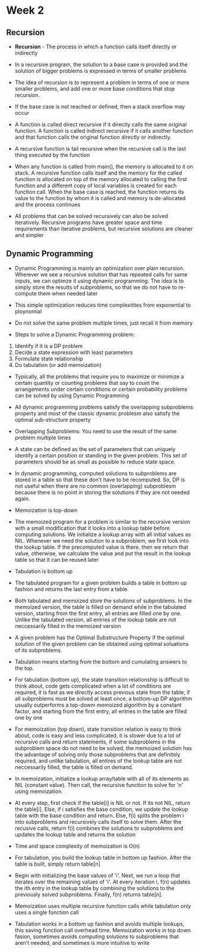 # Week 2
## Recursion

* **Recursion** - The process in which a function calls itself directly or indirectly

* In a recursive program, the solution to a base case is provided and the solution of bigger problems is expressed in terms of smaller problems

* The idea of recursion is to represent a problem in terms of one or more smaller problems, and add one or more base conditions that stop recursion. 

* If the base case is not reached or defined, then a stack overflow may occur

* A function is called direct recursive if it directly calls the same original function. A function is called indirect recursive if it calls another function and that function calls the original function directly or indirectly.

* A recursive function is tail recursive when the recursive call is the last thing executed by the function

* When any function is called from main(), the memory is allocated to it on stack. A recursive function calls itself and the memory for the called function is allocated on top of the memory allocated to calling the first function and a different copy of local variables is created for each function call. When the base case is reached, the function returns its value to the function by whom it is called and memory is de-allocated and the process continues

* All problems that can be solved recursively can also be solved iteratively. Recursive programs have greater space and time requirements than iterative problems, but recursive solutions are cleaner and simpler

## Dynamic Programming

* Dynamic Programming is mainly an optimization over plain recursion. Wherever we see a recursive solution that has repeated calls for same inputs, we can optimze it using dynamic programming. The idea is to simply store the results of subproblems, so that we do not have to re-compute them when needed later

* This simple optimization reduces time complexitites from exponential to ploynomial

* Do not solve the same problem multiple times, just recall it from memory

* Steps to solve a Dynamic Programming problem:
1. Identify if it is a DP problem
2. Decide a state expression with least parameters
3. Formulate state relationship
4. Do tabulation (or add memoization)

* Typically, all the problems that require you to maximize or minimize a certain quantity or counting problems that say to count the arrangements under certain conditions or certain probability problems can be solved by using Dynamic Programming

* All dynamic programming problems satisfy the overlapping subproblems property and most of the classic dynamic problesm also satisfy the optimal sub-structure property

* Overlapping Subproblems: You need to use the result of the same problem multiple times

* A state can be defined as the set of parameters that can uniquely identify a certain position or standing in the given problem. This set of parameters should be as small as possible to reduce state space.

* In dynamic programming, computed solutions to subproblems are stored in a table so that these don't have to be recomputed. So, DP is not useful when there are no common (overlapping) subproblesm because there is no point in storing the solutions if they are not needed again.

* Memoization is top-down

* The memoized program for a problem is similar to the recursive version with a small modification that it looks into a lookup table before computing solutions. We initialize a lookup array with all initial values as NIL. Whenever we need the solution to a subproblem, we first look into the lookup table. If the precomputed value is there, then we return that value, otherwise, we calculate the value and put the result in the lookup table so that it can be reused later

* Tabulation is bottom up

* The tabulated program for a given problem builds a table in bottom up fashion and returns the last entry from a table. 

* Both tabulated and memoized store the solutions of subproblems. In the memoized version, the table is filled on demand while in the tabulated version, starting from the first entry, all entries are filled one by one. Unlike the tabulated version, all entries of the lookup table are not neccessarily filled in the memoized version

* A given problem has the Optimal Substructure Property if the optimal solution of the given problem can be obtained using optimal soluations of its subproblems.

* Tabulation means starting from the bottom and cumulating answers to the top. 

* For tabulation (bottom up), the state transition relationship is difficult to think about, code gets complicated when a lot of conditions are required, it is fast as we directly access previous state from the table, if all subproblems must be solved at least once, a bottom-up DP algorithm usually outperforms a top-dowm memoized algorithm by a constant factor, and starting from the first entry, all entries in the table are filled one by one

* For memoization (top down), state transition relation is easy to think about, code is easy and less complicated, it is slower due to a lot of recursive calls and return statements, if some subproblems in the subproblem space do not need to be solved, the memoized solution has the advantage of solving only those subproblems that are definitely required, and unlike tabulation, all entires of the lookup table are not neccessarily filled, the table is filled on demand.

* In memoization, initialize a lookup array/table with all of its elements as NIL (constant value). Then call, the recursive function to solve for 'n' using memoization.

* At every step, first check if the table[i] is NIL or not. If its not NIL, return the table[i]. Else, if i satisfies the base condition, we update the lookup table with the base condition and return. Else, f(i) splits the problem i into subproblems and recursively calls itself to solve them. After the recusive calls, return f(i) combines the solutions to subproblems and updates the lookup table and returns the solution

* Time and space complexity of memoization is O(n)

* For tabulation, you build the lookup table in bottom up fashion. After the table is built, simply return table[n]

* Begin with initializing the base values of 'i'. Next, we run a loop that iterates over the remaining values of 'i'. At every iteration i, f(n) updates the ith entry in the lookup table by combining the solutions to the previously solved subproblems. Finally, f(n) returns table[n].

* Memoization uses multiple recursive function calls while tabulation only uses a single function call

* Tabulation works in a bottom up fashion and avoids multiple lookups, this saving function call overhead time. Memoization works in top down fasion, sometimes avoids computing solutions to subproblems that aren't needed, and sometimes is more intuitive to write
